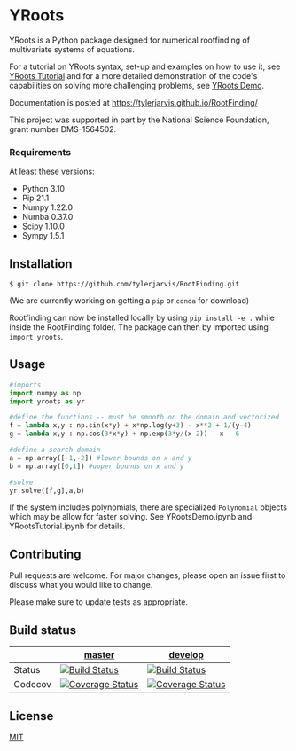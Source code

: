 # YRoots

YRoots is a Python package designed for numerical rootfinding of multivariate systems of equations.

For a tutorial on YRoots syntax, set-up and examples on how to use it, see [YRoots Tutorial](https://github.com/tylerjarvis/RootFinding/blob/main/YRootsTutorial.ipynb) and for a more detailed demonstration of the code's capabilities on solving more challenging problems, see [YRoots Demo](https://github.com/tylerjarvis/RootFinding/blob/main/YRootsDemo.ipynb). 

Documentation is posted at https://tylerjarvis.github.io/RootFinding/

This project was supported in part by the National Science Foundation, grant number DMS-1564502.

<!-- [![Build Status](https://travis-ci.com/tylerjarvis/RootFinding.svg?branch=master)](https://travis-ci.com/tylerjarvis/RootFinding) -->
<!-- [![codecov](https://codecov.io/gh/mtmoncur/tylerjarvis/branch/master/graphs/badge.svg)](https://codecov.io/gh/tylerjarvis/RootFinding) -->
<!-- [![PyPI version](https://badge.fury.io/py/RootFinding.svg)](https://badge.fury.io/py/RootFinding) -->
<!-- [![Code Health](https://landscape.io/github/tylerjarvis/RootFinding/pypackage/landscape.svg)](https://landscape.io/github/tylerjarvis/RootFinding/pypackage) -->

<!-- [![Build Status](https://travis-ci.com/tylerjarvis/RootFinding.svg?branch=master)](https://travis-ci.com/tylerjarvis/RootFinding) -->
<!-- [![codecov](https://codecov.io/gh/mtmoncur/tylerjarvis/branch/master/graphs/badge.svg)](https://codecov.io/gh/tylerjarvis/RootFinding) -->
<!-- [![PyPI version](https://badge.fury.io/py/RootFinding.svg)](https://badge.fury.io/py/RootFinding) -->
<!-- [![Code Health](https://landscape.io/github/tylerjarvis/RootFinding/pypackage/landscape.svg)](https://landscape.io/github/tylerjarvis/RootFinding/pypackage) -->

### Requirements
At least these versions:
* Python 3.10
* Pip 21.1
* Numpy 1.22.0
* Numba 0.37.0
* Scipy 1.10.0
* Sympy 1.5.1

## Installation

`$ git clone https://github.com/tylerjarvis/RootFinding.git`

(We are currently working on getting a `pip` or `conda` for download)

Rootfinding can now be installed locally by using `pip install -e .` while inside the RootFinding folder.
The package can then by imported using `import yroots`.

## Usage

```python
#imports
import numpy as np
import yroots as yr

#define the functions -- must be smooth on the domain and vectorized
f = lambda x,y : np.sin(x*y) + x*np.log(y+3) - x**2 + 1/(y-4)
g = lambda x,y : np.cos(3*x*y) + np.exp(3*y/(x-2)) - x - 6

#define a search domain
a = np.array([-1,-2]) #lower bounds on x and y
b = np.array([0,1]) #upper bounds on x and y

#solve
yr.solve([f,g],a,b)
```

If the system includes polynomials, there are specialized `Polynomial` objects which may be allow for faster solving. See YRootsDemo.ipynb and YRootsTutorial.ipynb for details.

## Contributing
Pull requests are welcome. For major changes, please open an issue first to discuss what you would like to change.

Please make sure to update tests as appropriate.

## Build status

|             | [master](https://github.com/tylerjarvis/RootFinding/tree/master) | [develop](https://github.com/tylerjarvis/RootFinding/tree/develop) |
|-------------|--------|-----|
| Status      |  [![Build Status](https://travis-ci.com/tylerjarvis/RootFinding.svg?branch=master)](https://travis-ci.com/tylerjarvis/RootFinding)      |  [![Build Status](https://travis-ci.com/tylerjarvis/RootFinding.svg?branch=develop)](https://travis-ci.com/tylerjarvis/RootFinding)    |
| Codecov     |  [![Coverage Status](https://codecov.io/gh/mtmoncur/tylerjarvis/branch/master/graphs/badge.svg)](https://codecov.io/gh/tylerjarvis/RootFinding)  |  [![Coverage Status](https://codecov.io/gh/mtmoncur/tylerjarvis/branch/develop/graphs/badge.svg)](https://codecov.io/gh/tylerjarvis/RootFinding)   |

## License
[MIT](https://choosealicense.com/licenses/mit/)
